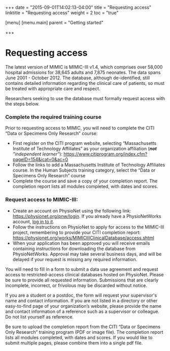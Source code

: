 +++
date = "2015-09-01T14:02:13-04:00"
title = "Requesting access"
linktitle = "Requesting access"
weight = 2
toc = "true"

[menu]
  [menu.main]
    parent = "Getting started"

+++

# Requesting access

The latest version of MIMIC is MIMIC-III v1.4, which comprises over 58,000 hospital admissions for 38,645 adults and 7,875 neonates. The data spans June 2001 - October 2012. The database, although de-identified, still contains detailed information regarding the clinical care of patients, so must be treated with appropriate care and respect.

Researchers seeking to use the database must formally request access with the steps below.

### Complete the required training course

Prior to requesting access to MIMIC, you will need to complete the CITI “Data or Specimens Only Research” course:

- First register on the CITI program website, selecting “Massachusetts Institute of Technology Affiliates” as your organization affiliation (_**not** "independent learner"_): https://www.citiprogram.org/index.cfm?pageID=154&icat=0&ac=0
- Follow the links to add a Massachusetts Institute of Technology Affiliates course. In the Human Subjects training category, select the “Data or Specimens Only Research” course
- Complete the course and save a copy of your completion report.  The completion report lists all modules completed, with dates and scores.

### Request access to MIMIC-III:

- Create an account on PhysioNet using the following link: https://physionet.org/pnw/login. If you already have a PhysioNetWorks account, [log in to it](https://physionet.org/pnw/login).
- Follow the instructions on PhysioNet to apply for access to the MIMIC-III project, remembering to provide your CITI completion report: https://physionet.org/works/MIMICIIIClinicalDatabase/access.shtml
- When your application has been approved you will receive emails containing instructions for downloading the database from PhysioNetWorks. Approval may take several business days, and will be delayed if your request is missing any required information.

You will need to fill in a form to submit a data use agreement and request access to restricted-access clinical databases hosted on PhysioNet. Please be sure to provide all requested information. Submissions that are clearly incomplete, incorrect, or frivolous may be discarded without notice.

If you are a student or a postdoc, the form will request your supervisor's name and contact information. If you are not listed in a directory or other easy-to-find page of your organization’s website, please provide the name and contact information of a reference such as a supervisor or colleague. Do not list yourself as reference.

Be sure to upload the completion report from the CITI “Data or Specimens Only Research” training program (PDF or image file). The completion report lists all modules completed, with dates and scores. If you would like to submit multiple pages, please combine them into a single pdf file.
